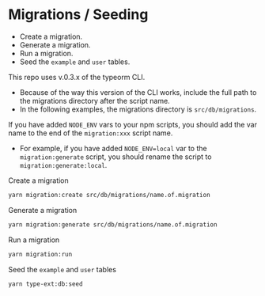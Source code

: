 # Migrations / Seeding

- Create a migration.
- Generate a migration.
- Run a migration.
- Seed the `example` and `user` tables.

This repo uses v.0.3.x of the typeorm CLI.

- Because of the way this version of the CLI works, include the full path to the migrations directory after the script name.
- In the following examples, the migrations directory is `src/db/migrations`.

If you have added `NODE_ENV` vars to your npm scripts, you should add the var name to the end of the `migration:xxx` script name.

- For example, if you have added `NODE_ENV=local` var to the `migration:generate` script, you should rename the script to `migration:generate:local`.

Create a migration

```bash
yarn migration:create src/db/migrations/name.of.migration
```

Generate a migration

```bash
yarn migration:generate src/db/migrations/name.of.migration
```

Run a migration

```bash
yarn migration:run
```

Seed the `example` and `user` tables

```bash
yarn type-ext:db:seed
```
